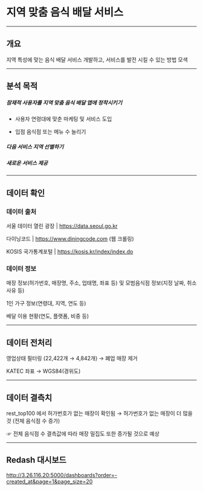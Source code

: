 # 지역 맞춤 음식 배달 서비스
- - -
## 개요

지역 특성에 맞는 음식 배달 서비스 개발하고, 서비스를 발전 시킬 수 있는 방법 모색

- - -
## 분석 목적

##### 잠재적 사용자를 지역 맞춤 음식 배달 앱에 정착시키기

- 사용자 연령대에 맞춘 마케팅 및 서비스 도입
  
- 입점 음식점 또는 메뉴 수 늘리기
  
##### 다음 서비스 지역 선별하기

##### 새로운 서비스 제공

- - -
## 데이터 확인

### 데이터 출처

서울 데이터 열린 광장 | https://data.seoul.go.kr

다이닝코드 | https://www.diningcode.com  (웹 크롤링)

KOSIS 국가통계포털 | https://kosis.kr/index/index.do

### 데이터 정보

매장 정보(허가번호, 매장명, 주소, 업태명, 좌표 등) 및 모범음식점 정보(지정 날짜, 취소 사유 등)

1인 가구 정보(연령대, 지역, 연도 등)

배달 이용 현황(연도, 플랫폼, 비중 등)

- - -
## 데이터 전처리

영업상태 필터링 (22,422개 → 4,842개) → 폐업 매장 제거

KATEC 좌표 → WGS84(경위도)

- - -
## 데이터 결측치

rest_top100 에서 허가번호가 없는 매장이 확인됨 → 허가번호가 없는 매장이 더 많을 것 (전체 음식점 수 증가)

☞ 전체 음식점 수 결측값에 따라 매장 밀집도 또한 증가될 것으로 예상

- - -
## Redash 대시보드

http://3.26.116.20:5000/dashboards?order=-created_at&page=1&page_size=20
